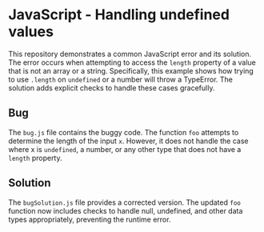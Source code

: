 # JavaScript - Handling undefined values

This repository demonstrates a common JavaScript error and its solution.  The error occurs when attempting to access the `length` property of a value that is not an array or a string. Specifically, this example shows how trying to use `.length` on `undefined` or a number will throw a TypeError.  The solution adds explicit checks to handle these cases gracefully.

## Bug
The `bug.js` file contains the buggy code.  The function `foo` attempts to determine the length of the input `x`. However, it does not handle the case where x is `undefined`, a number, or any other type that does not have a `length` property.

## Solution
The `bugSolution.js` file provides a corrected version. The updated `foo` function now includes checks to handle null, undefined, and other data types appropriately, preventing the runtime error.